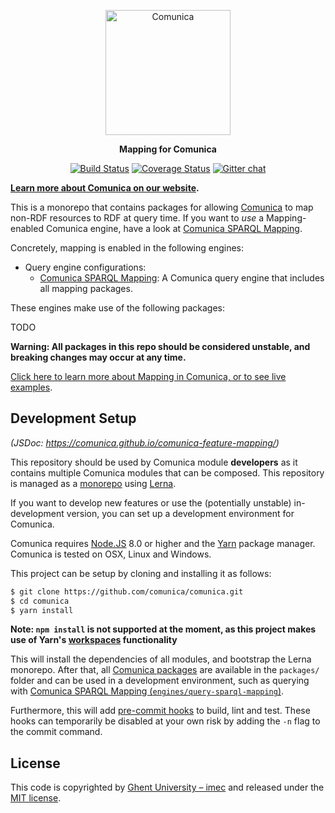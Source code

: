 <p align="center">
  <a href="https://comunica.dev/">
    <img alt="Comunica" src="https://comunica.dev/img/comunica_red.svg" width="200">
  </a>
</p>

<p align="center">
  <strong>Mapping for Comunica</strong>
</p>

<p align="center">
<a href="https://github.com/comunica/comunica-feature-mapping/actions?query=workflow%3ACI"><img src="https://github.com/comunica/comunica-feature-mapping/workflows/CI/badge.svg" alt="Build Status"></a>
<a href="https://coveralls.io/github/comunica/comunica-feature-mapping?branch=master"><img src="https://coveralls.io/repos/github/comunica/comunica-feature-mapping/badge.svg?branch=master" alt="Coverage Status"></a>
<a href="https://gitter.im/comunica/Lobby"><img src="https://badges.gitter.im/comunica.png" alt="Gitter chat"></a>
</p>

**[Learn more about Comunica on our website](https://comunica.dev/).**

This is a monorepo that contains packages for allowing [Comunica](https://github.com/comunica/comunica) to map non-RDF resources to RDF at query time.
If you want to _use_ a Mapping-enabled Comunica engine, have a look at [Comunica SPARQL Mapping](https://github.com/comunica/comunica-feature-mapping/tree/master/engines/query-sparql-mapping).

Concretely, mapping is enabled in the following engines:

* Query engine configurations:
  * [Comunica SPARQL Mapping](https://github.com/comunica/comunica-feature-mapping/tree/master/engines/query-sparql-mapping): A Comunica query engine that includes all mapping packages.

These engines make use of the following packages:

TODO

**Warning: All packages in this repo should be considered unstable, and breaking changes may occur at any time.**

[Click here to learn more about Mapping in Comunica, or to see live examples](https://comunica.dev/research/link_traversal/).

## Development Setup

_(JSDoc: https://comunica.github.io/comunica-feature-mapping/)_

This repository should be used by Comunica module **developers** as it contains multiple Comunica modules that can be composed.
This repository is managed as a [monorepo](https://github.com/babel/babel/blob/master/doc/design/monorepo.md)
using [Lerna](https://lernajs.io/).

If you want to develop new features
or use the (potentially unstable) in-development version,
you can set up a development environment for Comunica.

Comunica requires [Node.JS](http://nodejs.org/) 8.0 or higher and the [Yarn](https://yarnpkg.com/en/) package manager.
Comunica is tested on OSX, Linux and Windows.

This project can be setup by cloning and installing it as follows:

```bash
$ git clone https://github.com/comunica/comunica.git
$ cd comunica
$ yarn install
```

**Note: `npm install` is not supported at the moment, as this project makes use of Yarn's [workspaces](https://yarnpkg.com/lang/en/docs/workspaces/) functionality**

This will install the dependencies of all modules, and bootstrap the Lerna monorepo.
After that, all [Comunica packages](https://github.com/comunica/comunica-feature-mapping/tree/master/packages) are available in the `packages/` folder
and can be used in a development environment, such as querying with [Comunica SPARQL Mapping (`engines/query-sparql-mapping`)](https://github.com/comunica/comunica-feature-mapping/tree/master/engines/query-sparql-mapping).

Furthermore, this will add [pre-commit hooks](https://www.npmjs.com/package/pre-commit)
to build, lint and test.
These hooks can temporarily be disabled at your own risk by adding the `-n` flag to the commit command.

## License
This code is copyrighted by [Ghent University – imec](http://idlab.ugent.be/)
and released under the [MIT license](http://opensource.org/licenses/MIT).
